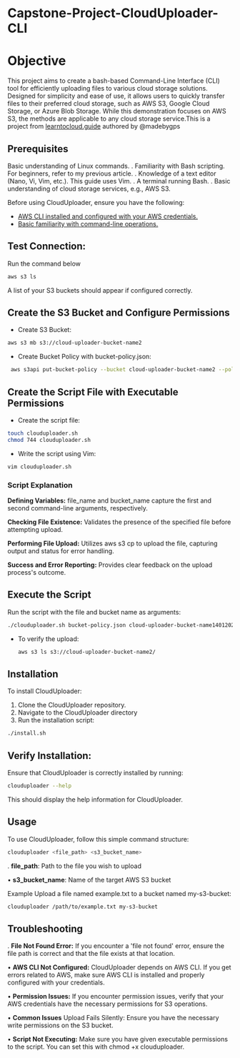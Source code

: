 # Capstone-Project-CloudUploader-CLI

# Objective

This project aims to create a bash-based Command-Line Interface (CLI) tool for efficiently uploading files to various cloud storage solutions. Designed for simplicity and ease of use, it allows users to quickly transfer files to their preferred cloud storage, such as AWS S3, Google Cloud Storage, or Azure Blob Storage. While this demonstration focuses on AWS S3, the methods are applicable to any cloud storage service.This is a project from [learntocloud.guide](https://learntocloud.guide/) authored by @madebygps

## Prerequisites
Basic understanding of Linux commands.
. Familiarity with Bash scripting. For beginners, refer to my previous article.
. Knowledge of a text editor (Nano, Vi, Vim, etc.). This guide uses Vim.
. A terminal running Bash.
. Basic understanding of cloud storage services, e.g., AWS S3.


Before using CloudUploader, ensure you have the following:


+ [AWS CLI installed and configured with your AWS credentials.](https://docs.aws.amazon.com/cli/latest/userguide/cli-chap-configure.html)
+ [Basic familiarity with command-line operations.](https://www.codecademy.com/article/command-line-commands)

## Test Connection:

Run the command below

```bash
aws s3 ls
```



 A list of your S3 buckets should appear if configured correctly.

 ## Create the S3 Bucket and Configure Permissions

 + Create S3 Bucket:

```bash
aws s3 mb s3://cloud-uploader-bucket-name2
```

 + Create Bucket Policy with bucket-policy.json:

```bash
 aws s3api put-bucket-policy --bucket cloud-uploader-bucket-name2 --policy file://bucket-policy.json
```

 ## Create the Script File with Executable Permissions

  + Create the script file:

```bash
touch clouduploader.sh
chmod 744 clouduploader.sh
```

+ Write the script using Vim:

```bash
vim clouduploader.sh
```

  ### Script Explanation
  
__Defining Variables:__ file_name and bucket_name capture the first and second command-line arguments, respectively.

__Checking File Existence:__ Validates the presence of the specified file before attempting upload.

__Performing File Upload:__ Utilizes aws s3 cp to upload the file, capturing output and status for error handling.

__Success and Error Reporting:__ Provides clear feedback on the upload process's outcome.  


## Execute the Script

Run the script with the file and bucket name as arguments:

```bash
./clouduploader.sh bucket-policy.json cloud-uploader-bucket-name14012024
```

+ To verify the upload:

   ```bash
   aws s3 ls s3://cloud-uploader-bucket-name2/
   ```
  
## Installation

To install CloudUploader:

1. Clone the CloudUploader repository.
2. Navigate to the CloudUploader directory
3. Run the installation script:


```bash
./install.sh
```


## Verify Installation:

Ensure that CloudUploader is correctly installed by running:


```bash
clouduploader --help
```


This should display the help information for CloudUploader.

## Usage
To use CloudUploader, follow this simple command structure:


```bash
clouduploader <file_path> <s3_bucket_name>
```


. __file_path__: Path to the file you wish to upload

• __s3_bucket_name__: Name of the target AWS S3 bucket

Example
Upload a file named example.txt to a bucket named my-s3-bucket:



```bash
clouduploader /path/to/example.txt my-s3-bucket
```



## Troubleshooting

. __File Not Found Error:__
If you encounter a 'file not found' error, ensure the file path is correct and that the file exists at that location.

• __AWS CLI Not Configured:__
CloudUploader depends on AWS CLI. If you get errors related to AWS, make sure AWS CLI is installed and properly configured with your credentials.

• __Permission Issues:__
If you encounter permission issues, verify that your AWS credentials have the necessary permissions for S3 operations.

• __Common Issues__
Upload Fails Silently:
Ensure you have the necessary write permissions on the S3 bucket.

• __Script Not Executing:__
Make sure you have given executable permissions to the script. You can set this with chmod +x clouduploader.


